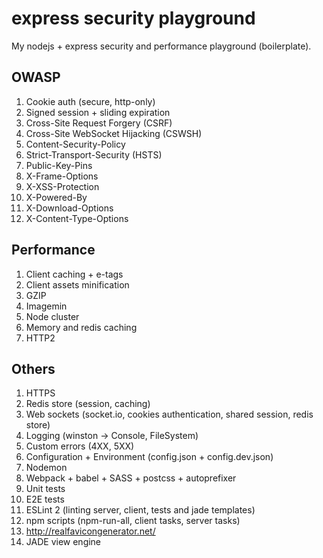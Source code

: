 # express security playground
My nodejs + express security and performance playground (boilerplate).

## OWASP

1. Cookie auth (secure, http-only)
2. Signed session + sliding expiration
2. Cross-Site Request Forgery (CSRF)
3. Cross-Site WebSocket Hijacking (CSWSH)
9. Content-Security-Policy
5. Strict-Transport-Security (HSTS)
10. Public-Key-Pins
3. X-Frame-Options
4. X-XSS-Protection
6. X-Powered-By
7. X-Download-Options
8. X-Content-Type-Options

## Performance

1. Client caching + e-tags
2. Client assets minification
2. GZIP
3. Imagemin
4. Node cluster
5. Memory and redis caching
6. HTTP2

## Others

1. HTTPS
1. Redis store (session, caching)
1. Web sockets (socket.io, cookies authentication, shared session, redis store)
3. Logging (winston -> Console, FileSystem)
4. Custom errors (4XX, 5XX)
5. Configuration + Environment (config.json + config.dev.json)
6. Nodemon
7. Webpack + babel + SASS + postcss + autoprefixer
8. Unit tests
9. E2E tests
9. ESLint 2 (linting server, client, tests and jade templates)
9. npm scripts (npm-run-all, client tasks, server tasks)
9. http://realfavicongenerator.net/
9. JADE view engine
